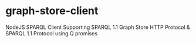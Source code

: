 graph-store-client
==================

 NodeJS SPARQL Client Supporting SPARQL 1.1 Graph Store HTTP Protocol &amp; SPARQL 1.1 Protocol using Q promises
